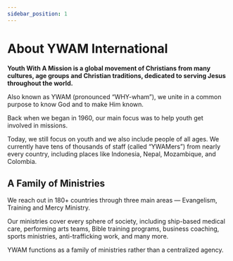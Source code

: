 ```yaml
---
sidebar_position: 1
---
```


# About YWAM International

**Youth With A Mission is a global movement of Christians from many cultures, age groups and Christian traditions, dedicated to serving Jesus throughout the world.**

Also known as YWAM (pronounced “WHY-wham”), we unite in a common purpose to know God and to make Him known.

Back when we began in 1960, our main focus was to help youth get involved in missions.

Today, we still focus on youth and we also include people of all ages. We currently have tens of thousands of staff (called “YWAMers”) from nearly every country, including places like Indonesia, Nepal, Mozambique, and Colombia.

## A Family of Ministries

We reach out in 180+ countries through three main areas — Evangelism, Training and Mercy Ministry.

Our ministries cover every sphere of society, including ship-based medical care, performing arts teams, Bible training programs, business coaching, sports ministries, anti-trafficking work, and many more.

YWAM functions as a family of ministries rather than a centralized agency.
